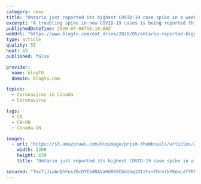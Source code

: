 ```yaml
---
category: news
title: "Ontario just reported its highest COVID-19 case spike in a week"
excerpt: "A troubling spike in new COVID-19 cases is being reported this morning by the Ontario government, which is now starting to reopen parts of the"
publishedDateTime: 2020-05-08T16:16:00Z
webUrl: "https://www.blogto.com/eat_drink/2020/05/ontario-reported-biggest-covid-19-case-spike-week/"
type: article
quality: 55
heat: 55
published: false

provider:
  name: blogTO
  domain: blogto.com

topics:
  - Coronavirus in Canada
  - Coronavirus

tags:
  - CA
  - CA-ON
  - Canada-ON

images:
  - url: "https://s3.amazonaws.com/btoimage/prism-thumbnails/articles/20200508-coronavirus.jpg-resize_then_crop-_frame_bg_color_FFF-h_630-gravity_center-q_70-preserve_ratio_true-w_1200_.jpg"
    width: 1200
    height: 630
    title: "Ontario just reported its highest COVID-19 case spike in a week"

secured: "fmxTjJiuAnQhFusZBcDYESdRAVaHd0E0CbUzbq1OIztx+fDrnlkYKexLdfYROPHDl3uRPheAl8VsMF2M0uGqfwHj7bUrkZV2et0a54rRo+Pel1a1T+EGii2DRe8XxY3irCEDo0SkHclpZPSBoq2fkFJill2wObq3Mce+xQyECaBmzgth14QgNsLyJe7FrGOPZqAYPPyeJC1B7tathirWqjW4M/neJnVom7ojVGUk0oFtnDGgbfR+v3EgKbs2zS7aDpLxTqISm7PBaAIIqviBPZydm77WZdyITI7yIlhCurZJ8AMeUh8J5wKSUeZMutB/2g592OOmanIp9cSkfkKkytNbs+K/MfbrnKYNpEw5Gk1zF/tEn24EVuOf21T+V/7Xv7WlAztgSlC97YuaJjY/Ar9CKCT+YqeJqL5VpWkhfsNis2jL4mYQFZZokxGaF5n1FxzlGc1BmBdWXsVuB95ELzn9QGlY5a/gxWqlI5XHd00=;Ni+IT3uAVXX5x4gMMh9eAQ=="
---
```


